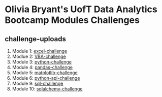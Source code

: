 # Olivia Bryant's UofT Data Analytics Bootcamp Modules Challenges

## challenge-uploads
1. Module 1: [excel-challenge](https://github.com/xlivia/challenge-uploads/tree/main/excel-challenge)
2. Modlue 2: [VBA-challenge](https://github.com/xlivia/challenge-uploads/tree/main/VBA-challenge)
3. Module 3: [python-challenge](https://github.com/xlivia/challenge-uploads/tree/main/python-challenge)
4. Module 4: [pandas-challenge](https://github.com/xlivia/challenge-uploads/tree/main/pandas-challenge)
5. Module 5: [matplotlib-challenge](https://github.com/xlivia/challenge-uploads/tree/main/matplotlib-challenge)
6. Module 6: [python-api-challenge](https://github.com/xlivia/challenge-uploads/tree/main/python-api-challenge)
7. Module 9: [sql-challenge](https://github.com/xlivia/challenge-uploads/tree/main/sql-challenge)
8. Module 10: [sqlalchemy-challenge](https://github.com/xlivia/challenge-uploads/tree/main/sqlalchemy-challenge)